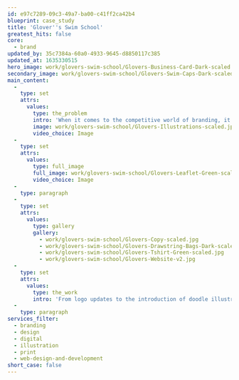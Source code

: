 ```yaml
---
id: e97c7289-09c3-49a7-ba00-c41ff2ca42b4
blueprint: case_study
title: 'Glover''s Swim School'
greatest_hits: false
core:
  - brand
updated_by: 35c7384a-60a0-4933-9645-d8850117c385
updated_at: 1635330515
hero_image: work/glovers-swim-school/Glovers-Business-Card-Dark-scaled.jpg
secondary_image: work/glovers-swim-school/Glovers-Swim-Caps-Dark-scaled.jpg
main_content:
  -
    type: set
    attrs:
      values:
        type: the_problem
        intro: 'When it comes to the competitive world of branding, it’s often a case of sink or swim. For Glover’s, we set out to ensure it was the latter. The Preston-based swim school approached us to freshen-up their brand identity. '
        image: work/glovers-swim-school/Glovers-Illustrations-scaled.jpg
        video_choice: Image
  -
    type: set
    attrs:
      values:
        type: full_image
        full_image: work/glovers-swim-school/Glovers-Leaflet-Green-scaled.jpg
        video_choice: Image
  -
    type: paragraph
  -
    type: set
    attrs:
      values:
        type: gallery
        gallery:
          - work/glovers-swim-school/Glovers-Copy-scaled.jpg
          - work/glovers-swim-school/Glovers-Drawstring-Bags-Dark-scaled.jpg
          - work/glovers-swim-school/Glovers-Tshirt-Green-scaled.jpg
          - work/glovers-swim-school/Glovers-Website-v2.jpg
  -
    type: set
    attrs:
      values:
        type: the_work
        intro: 'From logo updates to the introduction of doodle illustrations and a light-hearted, inspirational tone of voice, we offered both print and digital solutions which provided Glover’s with the branding boost they desired. Cleaner, simpler, warmer and fresh. '
  -
    type: paragraph
services_filter:
  - branding
  - design
  - digital
  - illustration
  - print
  - web-design-and-development
short_case: false
---
```

